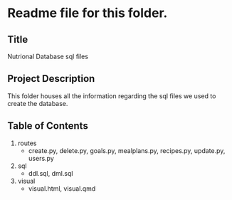 # Readme file for this folder.

## Title
Nutrional Database sql files

## Project Description
This folder houses all the information regarding the sql files we used to create the database.

## Table of Contents
1. routes
    - create.py, delete.py, goals.py, mealplans.py, recipes.py, update.py, users.py
2. sql
    - ddl.sql, dml.sql
3. visual
    - visual.html, visual.qmd